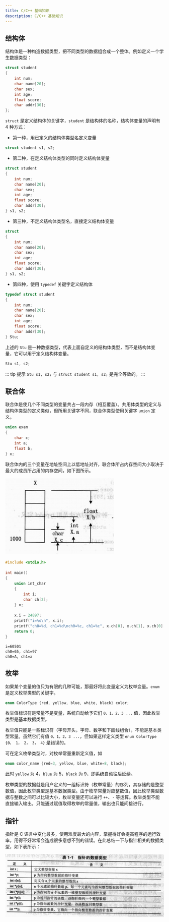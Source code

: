 ```yaml
---
title: C/C++ 基础知识
description: C/C++ 基础知识
---
```


## 结构体

结构体是一种构造数据类型，把不同类型的数据组合成一个整体。例如定义一个学生数据类型：

``` cpp
struct student
{
    int num;
    char name[20];
    char sex;
    int age;
    float score;
    char addr[30];
};
```

`struct` 是定义结构体的关键字，`student` 是结构体的名称，结构体变量的声明有 4 种方式：

- 第一种，用已定义的结构体类型名定义变量

``` cpp
struct student s1, s2;
```

- 第二种，在定义结构体类型的同时定义结构体变量

``` cpp
struct student
{
    int num;
    char name[20];
    char sex;
    int age;
    float score;
    char addr[30];
} s1, s2;
```

- 第三种，不定义结构体类型名，直接定义结构体变量

``` cpp
struct
{
    int num;
    char name[20];
    char sex;
    int age;
    float score;
    char addr[30];
} s1, s2;
```

- 第四种，使用 `typedef` 关键字定义结构体

``` cpp
typedef struct student
{
    int num;
    char name[20];
    char sex;
    int age;
    float score;
    char addr[30];
} Stu;
```

上述的 `Stu` 是一种数据类型，代表上面自定义的结构体类型，而不是结构体变量，它可以用于定义结构体变量。

``` cpp
Stu s1, s2;
```

::: tip 提示
`Stu s1, s2;` 与 `struct student s1, s2;` 是完全等效的。
:::

## 联合体

联合体是使几个不同类型的变量共占一段内存（相互覆盖）。共用体类型的定义与结构体类型的定义类似，但所用关键字不同，联合体类型使用关键字 `umion` 定义。

``` cpp
union exam
{
    char c;
    int a;
    float b;
} x;
```

联合体内的三个变量在地址空间上以低地址对齐，联合体所占内存空间大小取决于最大的成员所占用的内存空间，如下图所示。

![](../../../assets/2023/08/cxx-union.png)

``` cpp
#include <stdio.h>

int main()
{
    union int_char
    {
        int i;
        char ch[2];
    } x;

    x.i = 24897;
    printf("i=%o\n", x.i);
    printf("ch0=%d, ch1=%d\nch0=%c, ch1=%c", x.ch[0], x.ch[1], x.ch[0], x.ch[1]);
    return 0;
}
```

```
i=60501
ch0=65, ch1=97
ch0=A, ch1=a
```

## 枚举

如果某个变量的值只为有限的几种可能，那最好将此变量定义为枚举变量。`enum` 是定义枚举类型的关键字。
   
``` cpp
enum ColorType {red, yellow, blue, white, black} color;
```
    
枚举值标识符是常量不是变量，系统自动给予它们 `0，1，2，3 ...` 值，因此枚举类型是基本数据类型。

枚举值只能是一些标识符（字母开头，字母、数字和下画线组合），不能是基本类型常量。虽然它们有值 `0，1，2，3 ...`，但如果这样定义类型 `enum ColorType {0， 1， 2， 3， 4}` 是错误的。

可在定义枚举类型时，对枚举常量重新定义值，如

``` cpp
enum color_name {red=3, yellow, blue, white=8, black};
```
    
此时 `yellow` 为 4，`blue` 为 5，`black` 为 9，即系统自动往后延续。

枚举类型的数据就是用户定义的一组标识符（枚举常量）的序列，其存储的是整型数值，因此枚举类型是基本数据类型。由于枚举常量对应整数值，因此枚举类型数据与整数之间可以比较大小，枚举变量还可以进行 `++`、`-` 等运算。枚举类型不能直接输入输出，只能通过赋值取得枚举的常量值，输出也只能间接进行。

## 指针

指针是 C 语言中变化最多，使用难度最大的内容，掌握得好会提高程序的运行效率，用得不好常常会造成很多意想不到的错误。在此总结一下与指针相关的数据类型，如下表所示：

![](../../../assets/2023/08/cxx-point.png)
